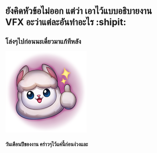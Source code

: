 # ยังคิดหัวข้อไม่ออก  แต่ว่า เอาไว้แบบอธิบายงาน VFX อะว่าแต่ละอันทำอะไร :shipit:
## โล่งๆไปก่อนนะเดี๋ยวมาแก้ทีหลัง

![This is picture.](/Images/Inspiration_n_love/good.png "I believe I can be great tooooo!!!")

### วันเดือนปีของงาน คร่าวๆไว้แค่นี้ก่อนง่วงและ